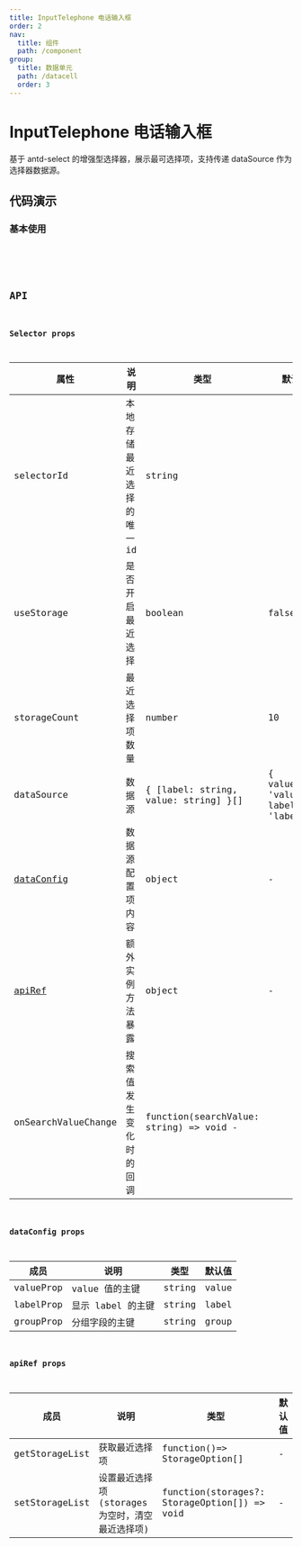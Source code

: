```yaml
---
title: InputTelephone 电话输入框
order: 2
nav:
  title: 组件
  path: /component
group:
  title: 数据单元
  path: /datacell
  order: 3
---
```


# InputTelephone 电话输入框

基于 antd-select 的增强型选择器，展示最可选择项，支持传递 dataSource 作为选择器数据源。

## 代码演示

### 基本使用

<code src="./demo/base.tsx" />

<!-- ### 切换读写状态

<code src="./demo/edit.tsx" />

### 最近选择

<code src="./demo/current.tsx" />

### 最近选择-数量限制

<code src="./demo/limit.tsx" />

### dataSource 数据源

<code src="./demo/dataSource.tsx" />

### 暴露 apiRef

<code src="./demo/apiRef.tsx" />

### 多选下组合使用

<code src="./demo/combine.tsx" /> -->

## API

### Selector props

| 属性                                       | 说明                      | 类型                                    | 默认值                                     |
| ------------------------------------------ | ------------------------- | --------------------------------------- | ------------------------------------------ |
| selectorId                                 | 本地存储最近选择的唯一 id | string                                  |                                            |
| useStorage                                 | 是否开启最近选择          | boolean                                 | false                                      |
| storageCount                               | 最近选择项数量            | number                                  | 10                                         |
| dataSource                                 | 数据源                    | { [label: string, value: string] }[]    | { valueProp: 'value', labelProp: 'label' } |
| <a href="#dataconfig-props">dataConfig</a> | 数据源配置项内容          | object                                  | -                                          |
| <a href="#apiref-props">apiRef</a>         | 额外实例方法暴露          | object                                  | -                                          |
| onSearchValueChange                        | 搜索值发生变化时的回调    | function(searchValue: string) => void - |                                            |

### dataConfig props

| 成员      | 说明              | 类型   | 默认值 |
| --------- | ----------------- | ------ | ------ |
| valueProp | value 值的主键    | string | value  |
| labelProp | 显示 label 的主键 | string | label  |
| groupProp | 分组字段的主键    | string | group  |

### apiRef props

| 成员           | 说明                                            | 类型                                         | 默认值 |
| -------------- | ----------------------------------------------- | -------------------------------------------- | ------ |
| getStorageList | 获取最近选择项                                  | function()=> StorageOption[]                 | -      |
| setStorageList | 设置最近选择项(storages 为空时，清空最近选择项) | function(storages?: StorageOption[]) => void | -      |
